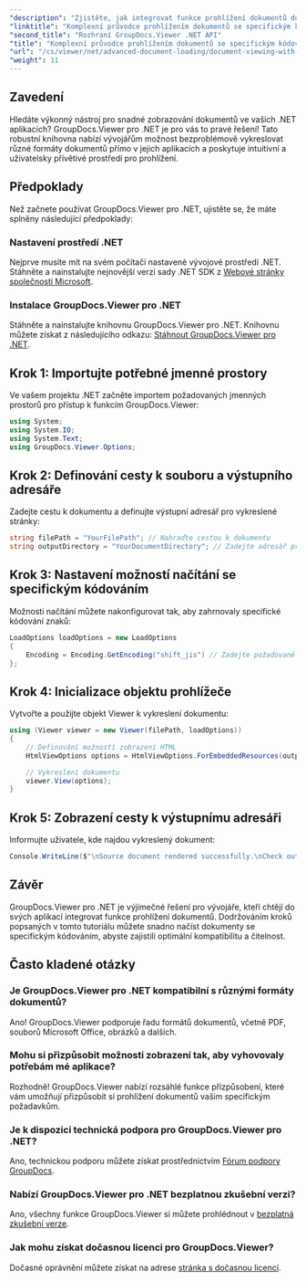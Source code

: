 ```yaml
---
"description": "Zjistěte, jak integrovat funkce prohlížení dokumentů do vašich .NET aplikací pomocí nástroje GroupDocs.Viewer pro .NET. Tato podrobná příručka vás provede instalací, nastavením a vykreslováním různých formátů dokumentů."
"linktitle": "Komplexní průvodce prohlížením dokumentů se specifickým kódováním"
"second_title": "Rozhraní GroupDocs.Viewer .NET API"
"title": "Komplexní průvodce prohlížením dokumentů se specifickým kódováním"
"url": "/cs/viewer/net/advanced-document-loading/document-viewing-with-specific-encoding/"
"weight": 11
---
```


## Zavedení

Hledáte výkonný nástroj pro snadné zobrazování dokumentů ve vašich .NET aplikacích? GroupDocs.Viewer pro .NET je pro vás to pravé řešení! Tato robustní knihovna nabízí vývojářům možnost bezproblémově vykreslovat různé formáty dokumentů přímo v jejich aplikacích a poskytuje intuitivní a uživatelsky přívětivé prostředí pro prohlížení.

## Předpoklady

Než začnete používat GroupDocs.Viewer pro .NET, ujistěte se, že máte splněny následující předpoklady:

### Nastavení prostředí .NET

Nejprve musíte mít na svém počítači nastavené vývojové prostředí .NET. Stáhněte a nainstalujte nejnovější verzi sady .NET SDK z [Webové stránky společnosti Microsoft](https://dotnet.microsoft.com/download).

### Instalace GroupDocs.Viewer pro .NET

Stáhněte a nainstalujte knihovnu GroupDocs.Viewer pro .NET. Knihovnu můžete získat z následujícího odkazu: [Stáhnout GroupDocs.Viewer pro .NET](https://releases.groupdocs.com/viewer/net/).

## Krok 1: Importujte potřebné jmenné prostory

Ve vašem projektu .NET začněte importem požadovaných jmenných prostorů pro přístup k funkcím GroupDocs.Viewer:

```csharp
using System;
using System.IO;
using System.Text;
using GroupDocs.Viewer.Options;
```

## Krok 2: Definování cesty k souboru a výstupního adresáře

Zadejte cestu k dokumentu a definujte výstupní adresář pro vykreslené stránky:

```csharp
string filePath = "YourFilePath"; // Nahraďte cestou k dokumentu
string outputDirectory = "YourDocumentDirectory"; // Zadejte adresář pro výstup
```

## Krok 3: Nastavení možností načítání se specifickým kódováním

Možnosti načítání můžete nakonfigurovat tak, aby zahrnovaly specifické kódování znaků:

```csharp
LoadOptions loadOptions = new LoadOptions
{
    Encoding = Encoding.GetEncoding("shift_jis") // Zadejte požadované kódování
};
```

## Krok 4: Inicializace objektu prohlížeče

Vytvořte a použijte objekt Viewer k vykreslení dokumentu:

```csharp
using (Viewer viewer = new Viewer(filePath, loadOptions))
{
    // Definování možností zobrazení HTML
    HtmlViewOptions options = HtmlViewOptions.ForEmbeddedResources(outputDirectory + "/page-{0}.html");

    // Vykreslení dokumentu
    viewer.View(options);
}
```

## Krok 5: Zobrazení cesty k výstupnímu adresáři

Informujte uživatele, kde najdou vykreslený dokument:

```csharp
Console.WriteLine($"\nSource document rendered successfully.\nCheck output in {outputDirectory}.");
```

## Závěr

GroupDocs.Viewer pro .NET je výjimečné řešení pro vývojáře, kteří chtějí do svých aplikací integrovat funkce prohlížení dokumentů. Dodržováním kroků popsaných v tomto tutoriálu můžete snadno načíst dokumenty se specifickým kódováním, abyste zajistili optimální kompatibilitu a čitelnost.

## Často kladené otázky

### Je GroupDocs.Viewer pro .NET kompatibilní s různými formáty dokumentů?
Ano! GroupDocs.Viewer podporuje řadu formátů dokumentů, včetně PDF, souborů Microsoft Office, obrázků a dalších.

### Mohu si přizpůsobit možnosti zobrazení tak, aby vyhovovaly potřebám mé aplikace?
Rozhodně! GroupDocs.Viewer nabízí rozsáhlé funkce přizpůsobení, které vám umožňují přizpůsobit si prohlížení dokumentů vašim specifickým požadavkům.

### Je k dispozici technická podpora pro GroupDocs.Viewer pro .NET?
Ano, technickou podporu můžete získat prostřednictvím [Fórum podpory GroupDocs](https://forum.groupdocs.com/c/viewer/9).

### Nabízí GroupDocs.Viewer pro .NET bezplatnou zkušební verzi?
Ano, všechny funkce GroupDocs.Viewer si můžete prohlédnout v [bezplatná zkušební verze](https://releases.groupdocs.com/).

### Jak mohu získat dočasnou licenci pro GroupDocs.Viewer?
Dočasné oprávnění můžete získat na adrese [stránka s dočasnou licencí](https://purchase.groupdocs.com/temporary-license/).